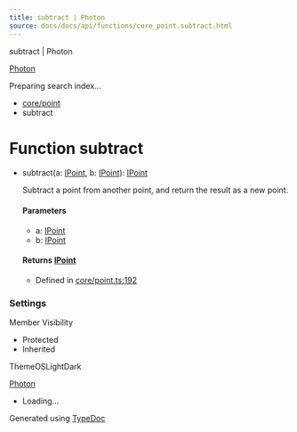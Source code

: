 ```yaml
---
title: subtract | Photon
source: docs/docs/api/functions/core_point.subtract.html
---
```


subtract | Photon

[Photon](../index.html)




Preparing search index...

* [core/point](../modules/core_point.html)
* subtract

# Function subtract

* subtract(a: [IPoint](../interfaces/core_schema.IPoint.html), b: [IPoint](../interfaces/core_schema.IPoint.html)): [IPoint](../interfaces/core_schema.IPoint.html)

  Subtract a point from another point, and return the result as a new point.

  #### Parameters

  + a: [IPoint](../interfaces/core_schema.IPoint.html)
  + b: [IPoint](../interfaces/core_schema.IPoint.html)

  #### Returns [IPoint](../interfaces/core_schema.IPoint.html)

  + Defined in [core/point.ts:192](https://github.com/mwhite454/photon/blob/main/packages/photon/src/core/point.ts#L192)

### Settings

Member Visibility

* Protected
* Inherited

ThemeOSLightDark

[Photon](../index.html)

* Loading...

Generated using [TypeDoc](https://typedoc.org/)
